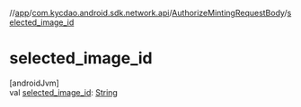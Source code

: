 //[app](../../../index.md)/[com.kycdao.android.sdk.network.api](../index.md)/[AuthorizeMintingRequestBody](index.md)/[selected_image_id](selected_image_id.md)

# selected_image_id

[androidJvm]\
val [selected_image_id](selected_image_id.md): [String](https://kotlinlang.org/api/latest/jvm/stdlib/kotlin/-string/index.html)
